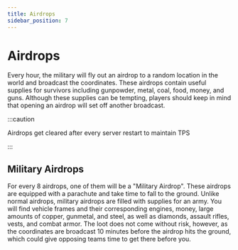```yaml
---
title: Airdrops
sidebar_position: 7
---
```


# Airdrops

Every hour, the military will fly out an airdrop to a random location in the world and broadcast the coordinates. These airdrops contain useful supplies for survivors including gunpowder, metal, coal, food, money, and guns. Although these supplies can be tempting, players should keep in mind that opening an airdrop will set off another broadcast.

:::caution

Airdrops get cleared after every server restart to maintain TPS

:::

## Military Airdrops

For every 8 airdrops, one of them will be a "Military Airdrop". These airdrops are equipped with a parachute and take time to fall to the ground. Unlike normal airdrops, military airdrops are filled with supplies for an army. You will find vehicle frames and their corresponding engines, money, large amounts of copper, gunmetal, and steel, as well as diamonds, assault rifles, vests, and combat armor. The loot does not come without risk, however, as the coordinates are broadcast 10 minutes before the airdrop hits the ground, which could give opposing teams time to get there before you.

